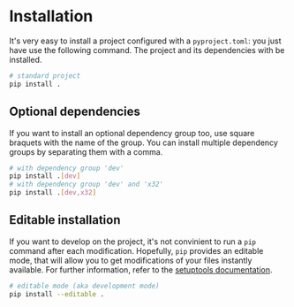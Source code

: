 # Installation

It's very easy to install a project configured with a `pyproject.toml`: you just have use the following command.
The project and its dependencies with be installed.

```sh
# standard project
pip install .
```

## Optional dependencies

If you want to install an optional dependency group too, use square braquets with the name of the group.
You can install multiple dependency groups by separating them with a comma.

```sh
# with dependency group 'dev'
pip install .[dev]
# with dependency group 'dev' and 'x32'
pip install .[dev,x32]
```

## Editable installation

If you want to develop on the project, it's not convinient to run a `pip` command after each modification.
Hopefully, `pip` provides an editable mode, that will allow you to get modifications of your files instantly available.
For further information, refer to the [setuptools documentation](https://setuptools.pypa.io/en/latest/userguide/development_mode.html).

```sh
# editable mode (aka development mode)
pip install --editable . 
```
